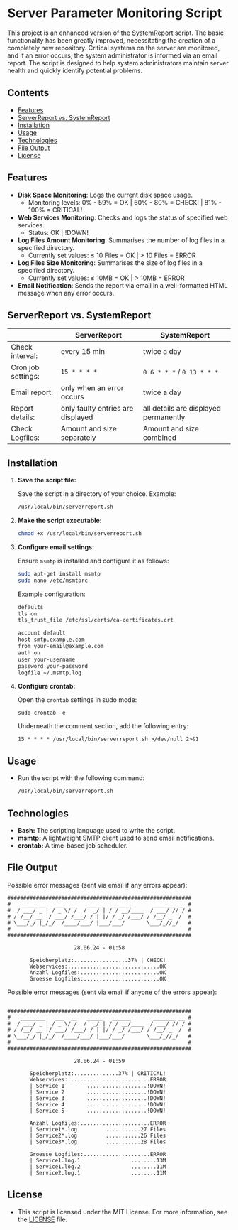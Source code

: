 # Server Parameter Monitoring Script 

This project is an enhanced version of the [SystemReport](https://github.com/KevWeh/SystemReport) script. The basic functionality has been greatly improved, necessitating the creation of a completely new repository. Critical systems on the server are monitored, and if an error occurs, the system administrator is informed via an email report. The script is designed to help system administrators maintain server health and quickly identify potential problems.

## Contents

- [Features](#features)
- [ServerReport vs. SystemReport](#serverreport-vs-systemreport)
- [Installation](#installation)
- [Usage](#usage)
- [Technologies](#technologies)
- [File Output](#file-output)
- [License](#license)

## Features

- **Disk Space Monitoring**: Logs the current disk space usage.
    - Monitoring levels: 0% - 59% = OK | 60% - 80% = CHECK! | 81% - 100% = CRITICAL!
- **Web Services Monitoring**: Checks and logs the status of specified web services.
    - Status: OK | !DOWN!
- **Log Files Amount Monitoring**: Summarises the number of log files in a specified directory.
    - Currently set values: ≤ 10 Files = OK | > 10 Files = ERROR
- **Log Files Size Monitoring**: Summarises the size of log files in a specified directory.
    - Currently set values: ≤ 10MB = OK | > 10MB = ERROR
- **Email Notification**: Sends the report via email in a well-formatted HTML message when any error occurs.

## ServerReport vs. SystemReport
|                    | ServerReport                      | SystemReport                          |
|--------------------|-----------------------------------|---------------------------------------|
| Check interval:    | every 15 min                      | twice a day                           |
| Cron job settings: | `15 * * * *`                      | `0 6 * * *` / `0 13 * * *`            |
| Email report:      | only when an error occurs         | twice a day                           |
| Report details:    | only faulty entries are displayed | all details are displayed permanently |
| Check Logfiles:    | Amount and size separately        | Amount and size combined              |

## Installation

1. **Save the script file:**

   Save the script in a directory of your choice. Example:
   ```bash
   /usr/local/bin/serverreport.sh
   ```

2. **Make the script executable:**
   ```bash
   chmod +x /usr/local/bin/serverreport.sh
   ```


3. **Configure email settings:**

   Ensure `msmtp` is installed and configure it as follows:
   ```bash
   sudo apt-get install msmtp
   sudo nano /etc/msmtprc
   ```
   Example configuration:
   ```bash
   defaults
   tls on
   tls_trust_file /etc/ssl/certs/ca-certificates.crt

   account default
   host smtp.example.com
   from your-email@example.com
   auth on
   user your-username
   password your-password
   logfile ~/.msmtp.log
   ```


4. **Configure crontab:**

    Open the `crontab` settings in sudo mode:
    ```shell
    sudo crontab -e
    ```

    Underneath the comment section, add the following entry:
    ```shell
    15 * * * * /usr/local/bin/serverreport.sh >/dev/null 2>&1
    ```

## Usage

- Run the script with the following command:

   ```bash
   /usr/local/bin/serverreport.sh
   ```

## Technologies
- **Bash:** The scripting language used to write the script.
- **msmtp:** A lightweight SMTP client used to send email notifications.
- **crontab:** A time-based job scheduler.

## File Output

Possible error messages (sent via email if any errors appear):
```
##########################################################
#   ________   ___  __   _____   ______       _______ __ #
#  / ___/ _ | / _ \/ /  /  _/ | / / __/____  / ___/ // / #
# / /__/ __ |/ ___/ /___/ / | |/ / _/ /___/ / /__/ _  /  #
# \___/_/ |_/_/  /____/___/ |___/___/       \___/_//_/   #
#                                                        #
##########################################################

                     28.06.24 - 01:58

       Speicherplatz:.................37% | CHECK!
       Webservices:.............................OK
       Anzahl Logfiles:.........................OK
       Groesse Logfiles:........................OK
```

Possible error messages (sent via email if anyone of the errors appear):
```
 
##########################################################
#   ________   ___  __   _____   ______       _______ __ #
#  / ___/ _ | / _ \/ /  /  _/ | / / __/____  / ___/ // / #
# / /__/ __ |/ ___/ /___/ / | |/ / _/ /___/ / /__/ _  /  #
# \___/_/ |_/_/  /____/___/ |___/___/       \___/_//_/   #
#                                                        #
##########################################################

                     28.06.24 - 01:59

       Speicherplatz:..............37% | CRITICAL!
       Webservices:..........................ERROR
       | Service 1       ...................!DOWN!
       | Service 2       ...................!DOWN!
       | Service 3       ...................!DOWN!
       | Service 4       ...................!DOWN!
       | Service 5       ...................!DOWN!

       Anzahl Logfiles:......................ERROR
       | Service1*.log         ...........27 Files
       | Service2*.log         ...........26 Files
       | Service3*.log         ...........28 Files

       Groesse Logfiles:.....................ERROR
       | Service1.log.1                ........13M
       | Service1.log.2                ........11M
       | Service2.log.1                ........11M

```

## License

- This script is licensed under the MIT License. For more information, see the [LICENSE](./LICENSE) file.
